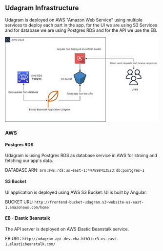 ## Udagram Infrastructure

Udagram is deployed on AWS "Amazon Web Service" using multiple services to deploy each part in the app, for the UI we are using S3 Services and for database we are using Postgres RDS and for the API we use the EB.

![Infrasturcture](udagram-infastructure.jpg)

### AWS

#### Postgres RDS

Udagram is using Postgres RDS as database service in AWS for stroing and fetching our app's data.

DATABASE ARN: `arn:aws:rds:us-east-1:447898413523:db:postgres-1`

#### S3 Bucket

UI application is deployed using AWS S3 Bucket. UI is built by Angular.

BUCKET URL: `http://frontend-bucket-udagram.s3-website-us-east-1.amazonaws.com/home`

#### EB - Elastic Beanstalk

The API server is deployed on AWS Elastic Beanstalk service.

EB URL: `http://udagram-api-dev.eba-bfb3isr3.us-east-1.elasticbeanstalk.com/`
